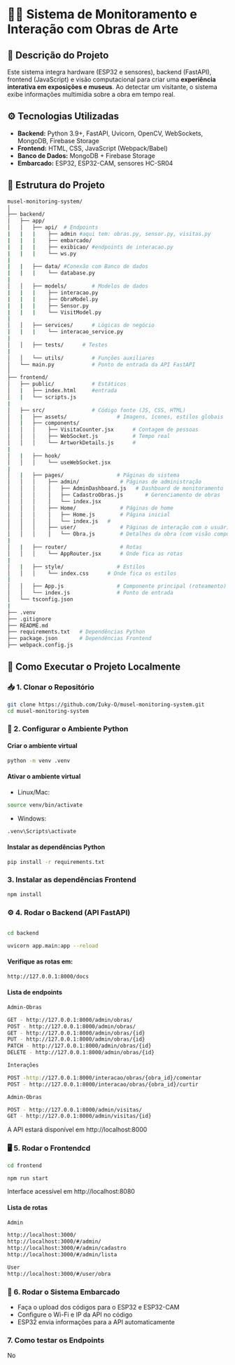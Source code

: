 # 🎨📡 Sistema de Monitoramento e Interação com Obras de Arte

## 📌 Descrição do Projeto
Este sistema integra hardware (ESP32 e sensores), backend (FastAPI), frontend (JavaScript) e visão computacional para criar uma **experiência interativa em exposições e museus**. Ao detectar um visitante, o sistema exibe informações multimídia sobre a obra em tempo real.

## ⚙️ Tecnologias Utilizadas
- **Backend:** Python 3.9+, FastAPI, Uvicorn, OpenCV, WebSockets, MongoDB, Firebase Storage
- **Frontend:** HTML, CSS, JavaScript (Webpack/Babel)
- **Banco de Dados:** MongoDB + Firebase Storage
- **Embarcado:** ESP32, ESP32-CAM, sensores HC-SR04

## 📁 Estrutura do Projeto
```bash
musel-monitoring-system/
│
├── backend/
│   ├── app/
│   │   ├── api/  # Endpoints
|   |   |    ├── admin #aqui tem: obras.py, sensor.py, visitas.py 
|   |   |    ├── embarcado/
|   |   |    ├── exibicao/ #endpoints de interacao.py
|   |   |    └── ws.py
|
|   |   ├── data/ #Conexão com Banco de dados
|   |   |    └── database.py    
|
│   │   ├── models/        # Modelos de dados
|   |   |    ├── interacao.py
|   |   |    ├── ObraModel.py
|   |   |    ├── Sensor.py
|   |   |    └── VisitModel.py
|
│   │   ├── services/      # Lógicas de negócio
|   |   |    └── interacao_service.py
|
│   │   ├── tests/      # Testes
|
│   │   └── utils/         # Funções auxiliares
│   └── main.py            # Ponto de entrada da API FastAPI
│
├── frontend/
│   ├── public/            # Estáticos
│   |   ├── index.html     #entrada
│   |   └── scripts.js
|
│   ├── src/               # Código fonte (JS, CSS, HTML)
│   |   ├── assets/                # Imagens, ícones, estilos globais
│   |   ├── components/               
│   │   │    ├── VisitaCounter.jsx      # Contagem de pessoas
│   │   │    ├── WebSocket.js           # Tempo real
│   │   │    └── ArtworkDetails.js      #
|
│   |   ├── hook/              
│   │   │    └── useWebSocket.jsx
|
│   |   ├── pages/                 # Páginas do sistema
│   │   │    ├── admin/             # Páginas de administração
│   │   │    │   ├── AdminDashboard.js   # Dashboard de monitoramento
│   │   │    │   ├── CadastroObras.js       # Gerenciamento de obras
│   │   │    │   └── index.jsx
│   │   │    ├── Home/              # Páginas de home
│   │   │    │   ├── Home.js        # Página inicial
│   │   │    │   └── index.js   #
│   │   │    ├── user/              # Páginas de interação com o usuário
│   │   │    │   └── Obra.js        # Detalhes da obra (com visão computacional)
|
│   |   ├── router/                 # Rotas
│   │   │    └── AppRouter.jsx      # Onde fica as rotas
|
│   |   ├── style/                 # Estilos
│   │   │    └── index.css      # Onde fica os estilos
|
│   │   ├── App.js                 # Componente principal (roteamento)
│   │   └── index.js               # Ponto de entrada
│   └── tsconfig.json
|
├── .venv
├── .gitignore
├── README.md
├── requirements.txt   # Dependências Python
├── package.json       # Dependências Frontend
├── webpack.config.js
```

## 🚀 Como Executar o Projeto Localmente
### 📥 1. Clonar o Repositório
```bash
git clone https://github.com/Iuky-O/musel-monitoring-system.git
cd musel-monitoring-system
```

### 🐍 2. Configurar o Ambiente Python
#### Criar o ambiente virtual

```bash
python -m venv .venv
```
#### Ativar o ambiente virtual
- Linux/Mac:

```bash
source venv/bin/activate
```

- Windows:

```bash
.venv\Scripts\activate
```

#### Instalar as dependências Python
```bash
pip install -r requirements.txt
```

### 3. Instalar as dependências Frontend

```bash
npm install
```
### ⚙️ 4. Rodar o Backend (API FastAPI)
```bash

cd backend

uvicorn app.main:app --reload
```
#### Verifique as rotas em:

```bash
http://127.0.0.1:8000/docs
```

#### Lista de endpoints
```bash
Admin-Obras

GET - http://127.0.0.1:8000/admin/obras/
POST - http://127.0.0.1:8000/admin/obras/
GET - http://127.0.0.1:8000/admin/obras/{id}
PUT - http://127.0.0.1:8000/admin/obras/{id}
PATCH - http://127.0.0.1:8000/admin/obras/{id}
DELETE - http://127.0.0.1:8000/admin/obras/{id}
```
```bash
Interações

POST -http://127.0.0.1:8000/interacao/obras/{obra_id}/comentar
POST - http://127.0.0.1:8000/interacao/obras/{obra_id}/curtir
```
```bash
Admin-Obras

POST - http://127.0.0.1:8000/admin/visitas/
GET - http://127.0.0.1:8000/admin/visitas/{id}
```
A API estará disponível em http://localhost:8000

### 🖥️ 5. Rodar o Frontendcd
```bash
cd frontend

npm run start
```
Interface acessível em http://localhost:8080

#### Lista de rotas
```bash
Admin

http://localhost:3000/
http://localhost:3000/#/admin/
http://localhost:3000/#/admin/cadastro
http://localhost:3000/#/admin/lista

User
http://localhost:3000/#/user/obra

```

### 🤖 6. Rodar o Sistema Embarcado
- Faça o upload dos códigos para o ESP32 e ESP32-CAM
- Configure o Wi-Fi e IP da API no código
- ESP32 envia informações para a API automaticamente

### 7. Como testar os Endpoints

No 


